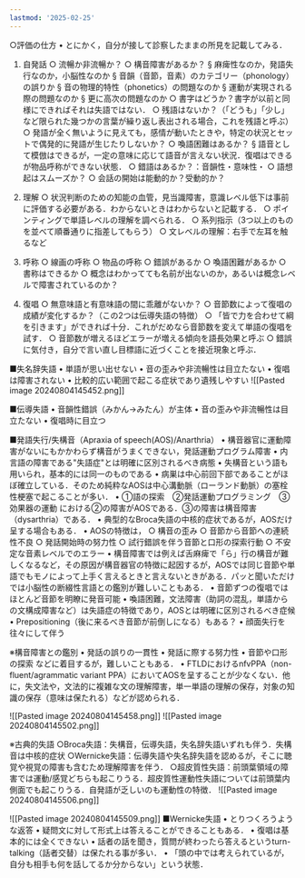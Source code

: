 ```yaml
---
lastmod: '2025-02-25'
---
```

○評価の仕方
	• とにかく，自分が接して診察したままの所見を記載してみる．

1. 自発話
	○ 流暢か非流暢か？
	○ 構音障害があるか？
		§ 麻痺性なのか，発語失行なのか，小脳性なのか
		§ 音韻（音節，音素）のカテゴリー（phonology）の誤りか
		§ 音の物理的特性（phonetics）の問題なのか
		§ 運動が実現される際の問題なのか
		§ 更に高次の問題なのか
	○ 書字はどうか？書字が以前と同様にできればそれは失語ではない．
	○ 残語はないか？（「どうも」「少し」など限られた幾つかの言葉が繰り返し表出される場合，これを残語と呼ぶ）
	○ 発語が全く無いように見えても，感情が動いたときや，特定の状況とセットで偶発的に発語が生じたりしないか？
	○ 喚語困難はあるか？
		§ 語音として模倣はできるが，一定の意味に応じて語音が言えない状況．復唱はできるが物品呼称ができない状態．
	○ 錯語はあるか？：音韻性・意味性・
	○ 語想起はスムーズか？
	○ 会話の開始は能動的か？受動的か？

2. 理解
	○ 状況判断のための知能の血管，見当識障害，意識レベル低下は事前に評価する必要がある．わからないときはわからないと記載する．
	○ ポインティングで単語レベルの理解を調べられる．
	○ 系列指示（3つ以上のものを並べて順番通りに指差してもらう）
	○ 文レベルの理解：右手で左耳を触るなど

3. 呼称
	○ 線画の呼称
	○ 物品の呼称
	○ 錯誤があるか
	○ 喚語困難があるか
	○ 書称はできるか
	○ 概念はわかってても名前が出ないのか，あるいは概念レベルで障害されているのか？

4. 復唱
	○ 無意味語と有意味語の間に乖離がないか？
	○ 音節数によって復唱の成績が変化するか？（この2つは伝導失語の特徴）
	○ 「皆で力を合わせて綱を引きます」ができれば十分．これがだめなら音節数を変えて単語の復唱を試す．
	○ 音節数が増えるほどエラーが増える傾向を語長効果と呼ぶ
	○ 錯誤に気付き，自分で言い直し目標語に近づくことを接近現象と呼ぶ．
	





■失名辞失語
	• 単語が思い出せない
	• 音の歪みや非流暢性は目立たない
	• 復唱は障害されない
	• 比較的広い範囲で起こる症状であり遺残しやすい
![[Pasted image 20240804145452.png]]

■伝導失語
	• 音韻性錯誤（みかん→みたん）が主体
	• 音の歪みや非流暢性は目立たない
	• 復唱時に目立つ

■発語失行/失構音（Apraxia of speech(AOS)/Anarthria）
	• 構音器官に運動障害がないにもかかわらず構音がうまくできない，発話運動プログラム障害
	• 内言語の障害である"失語症"とは明確に区別されるべき病態
	• 失構音という語も用いられ，基本的には同一のものである
	• 病巣は中心前回下部であることがほぼ確立している．そのため純粋なAOSは中心溝動脈（ローランド動脈）の塞栓性梗塞で起こることが多い．
	• ①語の探索　②発話運動プログラミング　③効果器の運動
	における②の障害がAOSである．③の障害は構音障害（dysarthria）である．
	• 典型的なBroca失語の中核的症状であるが，AOSだけ呈する場合もある．
	• AOSの特徴は，
		○ 構音の歪み
		○ 音節から音節への連続性不良
		○ 発話開始時の努力性
		○ 試行錯誤を伴う音節と口形の探索行動
		○ 不安定な音素レベルでのエラー
	• 構音障害では例えば舌麻痺で「ら」行の構音が難しくなるなど，その原因が構音器官の特徴に起因するが，AOSでは同じ音節や単語でもモノによって上手く言えるときと言えないときがある．パッと聞いただけでは小脳性の断綴性言語との鑑別が難しいこともある．
	• 音節ずつの復唱ではほとんど音節を明瞭に発音可能
	• 喚語困難，文法障害（助詞の混乱，単語からの文構成障害など）は失語症の特徴であり，AOSとは明確に区別されるべき症候
	• Prepositioning（後に来るべき音節が前倒しになる）もある？
	• 顔面失行を往々にして伴う

※構音障害との鑑別
	• 発話の誤りの一貫性
	• 発話に際する努力性
	• 音節や口形の探索
	などに着目するが，難しいこともある．
	• FTLDにおけるnfvPPA（non-fluent/agrammatic variant PPA）においてAOSを呈することが少なくない．他に，失文法や，文法的に複雑な文の理解障害，単一単語の理解の保存，対象の知識の保存（意味は保たれる）などが認められる．
	
![[Pasted image 20240804145458.png]]
![[Pasted image 20240804145502.png]]


※古典的失語
○Broca失語：失構音，伝導失語，失名辞失語いずれも伴う．失構音は中核的症状
○Wernicke失語：伝導失語や失名辞失語を認めるが，そこに聴覚や視覚の障害も含むため理解障害を伴う．
○超皮質性失語：前頭葉領域の障害では運動/感覚どちらも起こりうる．超皮質性運動性失語については前頭葉内側面でも起こりうる．自発語が乏しいのも運動性の特徴．
![[Pasted image 20240804145506.png]]

![[Pasted image 20240804145509.png]]
■Wernicke失語
	• とりつくろうような返答
	• 疑問文に対して形式上は答えることができることもある．
	• 復唱は基本的には全くできない
	• 話者の話を聞き，質問が終わったら答えるというturn-talking（話者交替）は保たれる事が多い．
	• 「頭の中では考えられているが，自分も相手も何を話してるか分からない」という状態．
